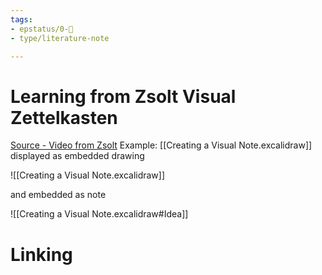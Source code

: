 ```yaml
---
tags: 
- epstatus/0-🌰
- type/literature-note

---
```

# Learning from Zsolt Visual Zettelkasten

[Source - Video from Zsolt](https://www.youtube.com/watch?v=uoNHkCLsp3g)
Example: [[Creating a Visual Note.excalidraw]] displayed as embedded drawing

![[Creating a Visual Note.excalidraw]]


and embedded as note


![[Creating a Visual Note.excalidraw#Idea]]
# Linking


